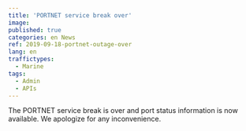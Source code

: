 ```yaml
---
title: 'PORTNET service break over'
image: 
published: true
categories: en News
ref: 2019-09-18-portnet-outage-over
lang: en
traffictypes:
  - Marine
tags:
  - Admin
  - APIs
---
```


The PORTNET service break is over and port status information is now available. We apologize for any inconvenience.
